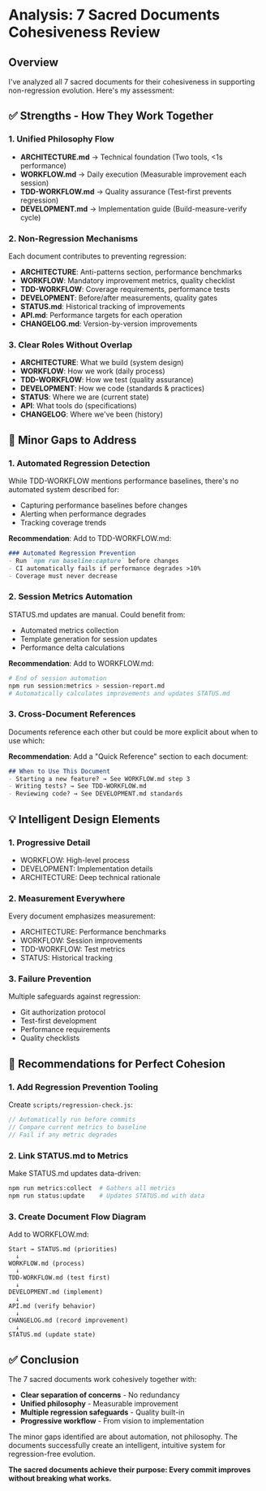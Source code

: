 # Analysis: 7 Sacred Documents Cohesiveness Review

## Overview
I've analyzed all 7 sacred documents for their cohesiveness in supporting non-regression evolution. Here's my assessment:

## ✅ Strengths - How They Work Together

### 1. **Unified Philosophy Flow**
- **ARCHITECTURE.md** → Technical foundation (Two tools, <1s performance)
- **WORKFLOW.md** → Daily execution (Measurable improvement each session)
- **TDD-WORKFLOW.md** → Quality assurance (Test-first prevents regression)
- **DEVELOPMENT.md** → Implementation guide (Build-measure-verify cycle)

### 2. **Non-Regression Mechanisms**
Each document contributes to preventing regression:
- **ARCHITECTURE**: Anti-patterns section, performance benchmarks
- **WORKFLOW**: Mandatory improvement metrics, quality checklist
- **TDD-WORKFLOW**: Coverage requirements, performance tests
- **DEVELOPMENT**: Before/after measurements, quality gates
- **STATUS.md**: Historical tracking of improvements
- **API.md**: Performance targets for each operation
- **CHANGELOG.md**: Version-by-version improvements

### 3. **Clear Roles Without Overlap**
- **ARCHITECTURE**: What we build (system design)
- **WORKFLOW**: How we work (daily process)
- **TDD-WORKFLOW**: How we test (quality assurance)
- **DEVELOPMENT**: How we code (standards & practices)
- **STATUS**: Where we are (current state)
- **API**: What tools do (specifications)
- **CHANGELOG**: Where we've been (history)

## 🔧 Minor Gaps to Address

### 1. **Automated Regression Detection**
While TDD-WORKFLOW mentions performance baselines, there's no automated system described for:
- Capturing performance baselines before changes
- Alerting when performance degrades
- Tracking coverage trends

**Recommendation**: Add to TDD-WORKFLOW.md:
```markdown
### Automated Regression Prevention
- Run `npm run baseline:capture` before changes
- CI automatically fails if performance degrades >10%
- Coverage must never decrease
```

### 2. **Session Metrics Automation**
STATUS.md updates are manual. Could benefit from:
- Automated metrics collection
- Template generation for session updates
- Performance delta calculations

**Recommendation**: Add to WORKFLOW.md:
```bash
# End of session automation
npm run session:metrics > session-report.md
# Automatically calculates improvements and updates STATUS.md
```

### 3. **Cross-Document References**
Documents reference each other but could be more explicit about when to use which:

**Recommendation**: Add a "Quick Reference" section to each document:
```markdown
## When to Use This Document
- Starting a new feature? → See WORKFLOW.md step 3
- Writing tests? → See TDD-WORKFLOW.md
- Reviewing code? → See DEVELOPMENT.md standards
```

## 💡 Intelligent Design Elements

### 1. **Progressive Detail**
- WORKFLOW: High-level process
- DEVELOPMENT: Implementation details
- ARCHITECTURE: Deep technical rationale

### 2. **Measurement Everywhere**
Every document emphasizes measurement:
- ARCHITECTURE: Performance benchmarks
- WORKFLOW: Session improvements
- TDD-WORKFLOW: Test metrics
- STATUS: Historical tracking

### 3. **Failure Prevention**
Multiple safeguards against regression:
- Git authorization protocol
- Test-first development
- Performance requirements
- Quality checklists

## 🎯 Recommendations for Perfect Cohesion

### 1. **Add Regression Prevention Tooling**
Create `scripts/regression-check.js`:
```javascript
// Automatically run before commits
// Compare current metrics to baseline
// Fail if any metric degrades
```

### 2. **Link STATUS.md to Metrics**
Make STATUS.md updates data-driven:
```bash
npm run metrics:collect  # Gathers all metrics
npm run status:update    # Updates STATUS.md with data
```

### 3. **Create Document Flow Diagram**
Add to WORKFLOW.md:
```
Start → STATUS.md (priorities)
  ↓
WORKFLOW.md (process)
  ↓
TDD-WORKFLOW.md (test first)
  ↓
DEVELOPMENT.md (implement)
  ↓
API.md (verify behavior)
  ↓
CHANGELOG.md (record improvement)
  ↓
STATUS.md (update state)
```

## ✅ Conclusion

The 7 sacred documents work cohesively together with:
- **Clear separation of concerns** - No redundancy
- **Unified philosophy** - Measurable improvement
- **Multiple regression safeguards** - Quality built-in
- **Progressive workflow** - From vision to implementation

The minor gaps identified are about automation, not philosophy. The documents successfully create an intelligent, intuitive system for regression-free evolution.

**The sacred documents achieve their purpose: Every commit improves without breaking what works.**